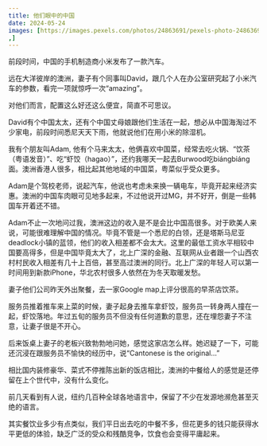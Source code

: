 ```yaml
---
title: 他们眼中的中国
date: 2024-05-24
images: [https://images.pexels.com/photos/24863691/pexels-photo-24863691/free-photo-of-lunar-new-year-in-sydney.jpeg
,]
---
```


前段时间，中国的手机制造商小米发布了一款汽车。

远在大洋彼岸的澳洲，妻子有个同事叫David，跟几个人在办公室研究起了小米汽车的参数，看完一项就惊呼一次“amazing”。

对他们而言，配置这么好还这么便宜，简直不可思议。

David有个中国太太，还有个中国丈母娘跟他们生活在一起，想必从中国海淘过不少家电，前段时间悉尼天天下雨，他就说他们在用小米的除湿机。

我有个朋友叫Adam, 他有个马来太太，他俩喜欢中国菜，经常去吃火锅、“饮茶（粤语发音）”、吃“虾饺（hagao）”，还约我哪天一起去Burwood吃biángbiáng面。澳洲香港人很多，相比起其他地域的中国菜，粤菜似乎受众更多。

Adam是个驾校老师，说起汽车，他说也考虑未来换一辆电车，毕竟开起来经济实惠。澳洲的中国车肉眼可见地多起来，不过他说开过MG，并不好开，倒是一些韩国车开着还不错。

Adam不止一次地问过我，澳洲这边的收入是不是会比中国高很多。对于欧美人来说，可能很难理解中国的情况。毕竟不管是一个悉尼的白领，还是塔斯马尼亚deadlock小镇的蓝领，他们的收入相差都不会太大。这里的最低工资水平相较中国要高得多，但是中国毕竟太大了，北上广深的金融、互联网从业者跟一个山西农村村民收入相差有几十上百倍，甚至高过澳洲的同行。北上广深的年轻人可以第一时间用到新款iPhone，华北农村很多人依然在为冬天取暖发愁。

妻子他们公司昨天外出聚餐，去一家Google map上评分很高的早茶店饮茶。

服务员推着推车来上菜的时候，妻子起身去推车拿虾饺，服务员一转身两人撞在一起，虾饺落地。年过五旬的服务员不但没有任何道歉的意思，还在埋怨妻子不注意，让妻子很是不开心。

后来饭桌上妻子的老板兴致勃勃地问她，感觉这家店怎么样。她迟疑了一下，可能还沉浸在跟服务员不愉快的经历中，说“Cantonese is the original...” 

相比国内装修豪华、菜式不停推陈出新的饭店相比，澳洲的中餐给人的感觉是还停留在上个世代中，没有什么变化。

前几天看到有人说，纽约几百种全球各地语言中，保留了不少在发源地濒危甚至灭绝的语言。

其实餐饮业多少有点类似，我们平日出去吃的中餐不多，但花更多的钱只能获得水平更低的体验，缺乏广泛的受众和残酷竞争，饮食也会变得平庸起来。